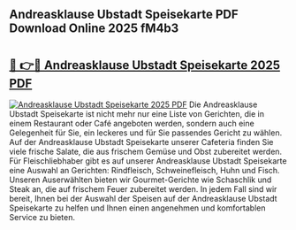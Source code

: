 ## Andreasklause Ubstadt Speisekarte PDF Download Online 2025 fM4b3

# <h2><a href="http://gc5hhp.nevu.top/?p=Andreasklause+Ubstadt+Speisekarte">🔗 👉🔴 Andreasklause Ubstadt Speisekarte 2025 PDF</a></h2>

[![Andreasklause Ubstadt Speisekarte 2025 PDF](https://i.imgur.com/dBaPXMq.png)](http://gc5hhp.nevu.top/?p=Andreasklause+Ubstadt+Speisekarte)
Die Andreasklause Ubstadt Speisekarte ist nicht mehr nur eine Liste von Gerichten, die in einem Restaurant oder Café angeboten werden, sondern auch eine Gelegenheit für Sie, ein leckeres und für Sie passendes Gericht zu wählen. Auf der Andreasklause Ubstadt Speisekarte unserer Cafeteria finden Sie viele frische Salate, die aus frischem Gemüse und Obst zubereitet werden. Für Fleischliebhaber gibt es auf unserer Andreasklause Ubstadt Speisekarte eine Auswahl an Gerichten: Rindfleisch, Schweinefleisch, Huhn und Fisch. Unseren Auserwählten bieten wir Gourmet-Gerichte wie Schaschlik und Steak an, die auf frischem Feuer zubereitet werden. In jedem Fall sind wir bereit, Ihnen bei der Auswahl der Speisen auf der Andreasklause Ubstadt Speisekarte zu helfen und Ihnen einen angenehmen und komfortablen Service zu bieten.
